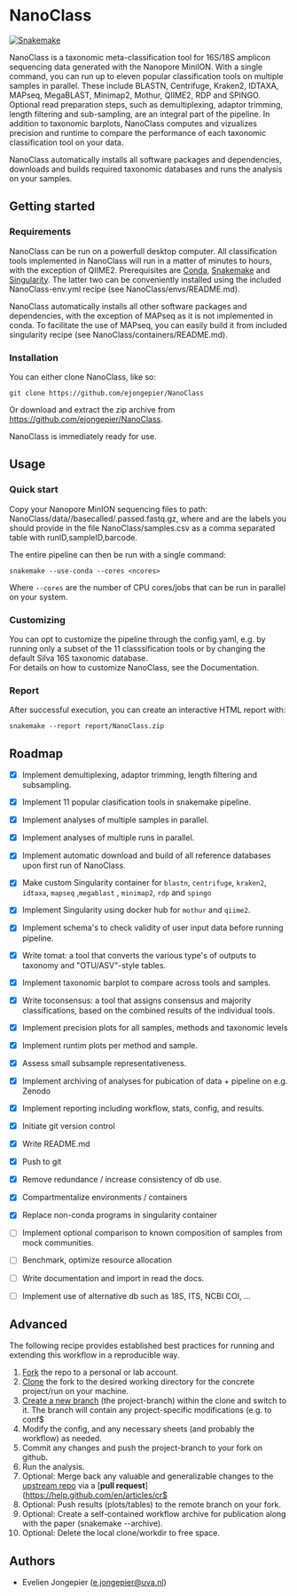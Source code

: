 # NanoClass

[![Snakemake](https://img.shields.io/badge/snakemake-≥5.7.4-brightgreen.svg)](https://snakemake.bitbucket.io)

NanoClass is a taxonomic meta-classification tool for 16S/18S amplicon sequencing data generated with the Nanopore MiniION.
With a single command, you can run up to eleven popular classification tools on multiple samples in parallel.
These include BLASTN, Centrifuge, Kraken2, IDTAXA, MAPseq, MegaBLAST, Minimap2, Mothur, QIIME2, RDP and SPINGO.
Optional read preparation steps, such as demultiplexing, adaptor trimming, length filtering and sub-sampling, are an integral part of the pipeline.
In addition to taxonomic barplots, NanoClass computes and vizualizes precision and runtime to compare the performance of each taxonomic classification tool on your data.

NanoClass automatically installs all software packages and dependencies, downloads and builds required taxonomic databases and runs the analysis on your samples.

## Getting started

### Requirements

NanoClass can be run on a powerfull desktop computer. All classification tools implemented in NanoClass will run in a matter of minutes to hours, with the exception of QIIME2.
Prerequisites are [Conda](https://docs.conda.io/projects/conda/en/latest/user-guide/install/linux.html), [Snakemake](https://snakemake.readthedocs.io/en/stable/getting_started/installation.html) 
and [Singularity](https://singularity.lbl.gov/). The latter two can be conveniently installed using the included NanoClass-env.yml recipe (see NanoClass/envs/README.md).

NanoClass automatically installs all other software packages and dependencies, with the exception of MAPseq as it is not implemented in conda.
To facilitate the use of MAPseq, you can easily build it from included singularity recipe (see NanoClass/containers/README.md). 

### Installation

You can either clone NanoClass, like so:

    git clone https://github.com/ejongepier/NanoClass

Or download and extract the zip archive from https://github.com/ejongepier/NanoClass.

NanoClass is immediately ready for use.

## Usage 

### Quick start

Copy your Nanopore MinION sequencing files to path: NanoClass/data/<runID>/basecalled/<sampleID>.passed.fastq.gz,
where <runID> and <sampleID> are the labels you should provide in the file NanoClass/samples.csv as a comma separated table with runID,sampleID,barcode.

The entire pipeline can then be run with a single command:

    snakemake --use-conda --cores <ncores>

Where `--cores` are the number of CPU cores/jobs that can be run in parallel on your system.

### Customizing

You can opt to customize the pipeline through the config.yaml,
e.g. by running only a subset of the 11 classsification tools or by changing the default Silva 16S taxonomic database.  
For details on how to customize NanoClass, see the Documentation.

### Report

After successful execution, you can create an interactive HTML report with:

    snakemake --report report/NanoClass.zip


## Roadmap

- [x] Implement demultiplexing, adaptor trimming, length filtering and subsampling.
- [x] Implement 11 popular clasification tools in snakemake pipeline.
- [x] Implement analyses of multiple samples in parallel.
- [x] Implement analyses of multiple runs in parallel.
- [x] Implement automatic download and build of all reference databases upon first run of NanoClass.
- [x] Make custom Singularity container for `blastn`, `centrifuge`, `kraken2`, `idtaxa`, `mapseq` ,`megablast` , `minimap2`, `rdp` and `spingo`
- [x] Implement Singularity using docker hub for `mothur` and `qiime2`.
- [x] Implement schema's to check validity of user input data before running pipeline.
- [x] Write tomat: a tool that converts the various type's of outputs to taxonomy and "OTU/ASV"-style tables.
- [x] Implement taxonomic barplot to compare across tools and samples.
- [x] Write toconsensus: a tool that assigns consensus and majority classifications, based on the combined results of the individual tools.
- [x] Implement precision plots for all samples, methods and taxonomic levels
- [x] Implement runtim plots per method and sample.
- [x] Assess small subsample representativeness.
- [x] Implement archiving of analyses for pubication of data + pipeline on e.g. Zenodo
- [x] Implement reporting including workflow, stats, config, and results.
- [x] Initiate git version control
- [x] Write README.md
- [x] Push to git
- [x] Remove redundance / increase consistency of db use.
- [x] Compartmentalize environments / containers
- [x] Replace non-conda programs in singularity container
- [ ] Implement optional comparison to known composition of samples from mock communities.
- [ ] Benchmark, optimize resource allocation
- [ ] Write documentation and import in read the docs.
- [ ] Implement use of alternative db such as 18S, ITS, NCBI COI, ...


## Advanced

The following recipe provides established best practices for running and extending this workflow in a reproducible way.

1. [Fork](https://help.github.com/en/articles/fork-a-repo) the repo to a personal or lab account.
2. [Clone](https://help.github.com/en/articles/cloning-a-repository) the fork to the desired working directory for the concrete project/run on your machine.
3. [Create a new branch](https://git-scm.com/docs/gittutorial#_managing_branches) (the project-branch) within the clone and switch to it. The branch will contain any project-specific modifications (e.g. to conf$
4. Modify the config, and any necessary sheets (and probably the workflow) as needed.
5. Commit any changes and push the project-branch to your fork on github.
6. Run the analysis.
7. Optional: Merge back any valuable and generalizable changes to the [upstream repo](https://github.com/snakemake-workflows/qiime2-caulerpa-test) via a [**pull request**](https://help.github.com/en/articles/cr$
8. Optional: Push results (plots/tables) to the remote branch on your fork.
9. Optional: Create a self-contained workflow archive for publication along with the paper (snakemake --archive).
10. Optional: Delete the local clone/workdir to free space.


<!-- ## Testing

Tests cases are in the subfolder `.test`. They are automtically executed via continuous integration with Travis CI. -->

## Authors

* Evelien Jongepier (e.jongepier@uva.nl)


